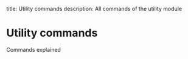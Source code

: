 title: Utility commands
description: All commands of the utility module

# Utility commands

Commands explained